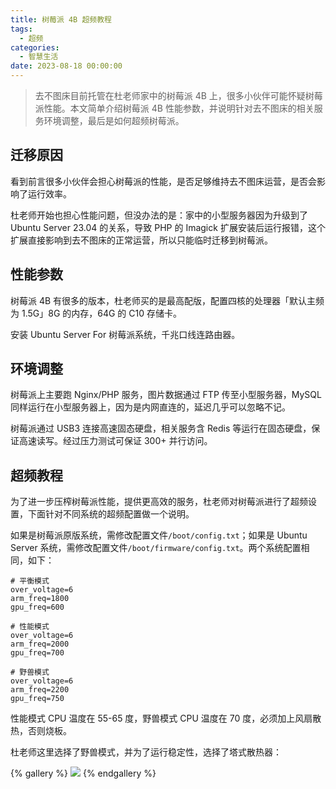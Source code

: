 ```yaml
---
title: 树莓派 4B 超频教程
tags:
  - 超频
categories:
  - 智慧生活
date: 2023-08-18 00:00:00
---
```


> 去不图床目前托管在杜老师家中的树莓派 4B 上，很多小伙伴可能怀疑树莓派性能。本文简单介绍树莓派 4B 性能参数，并说明针对去不图床的相关服务环境调整，最后是如何超频树莓派。

<!-- more -->

## 迁移原因

看到前言很多小伙伴会担心树莓派的性能，是否足够维持去不图床运营，是否会影响了运行效率。

杜老师开始也担心性能问题，但没办法的是：家中的小型服务器因为升级到了 Ubuntu Server 23.04 的关系，导致 PHP 的 Imagick 扩展安装后运行报错，这个扩展直接影响到去不图床的正常运营，所以只能临时迁移到树莓派。

## 性能参数

树莓派 4B 有很多的版本，杜老师买的是最高配版，配置四核的处理器「默认主频为 1.5G」8G 的内存，64G 的 C10 存储卡。

安装 Ubuntu Server For 树莓派系统，千兆口线连路由器。

## 环境调整

树莓派上主要跑 Nginx/PHP 服务，图片数据通过 FTP 传至小型服务器，MySQL 同样运行在小型服务器上，因为是内网直连的，延迟几乎可以忽略不记。

树莓派通过 USB3 连接高速固态硬盘，相关服务含 Redis 等运行在固态硬盘，保证高速读写。经过压力测试可保证 300+ 并行访问。

## 超频教程

为了进一步压榨树莓派性能，提供更高效的服务，杜老师对树莓派进行了超频设置，下面针对不同系统的超频配置做一个说明。

如果是树莓派原版系统，需修改配置文件`/boot/config.txt`；如果是 Ubuntu Server 系统，需修改配置文件`/boot/firmware/config.txt`。两个系统配置相同，如下：

```
# 平衡模式
over_voltage=6
arm_freq=1800
gpu_freq=600

# 性能模式
over_voltage=6
arm_freq=2000
gpu_freq=700

# 野兽模式
over_voltage=6
arm_freq=2200
gpu_freq=750
```

性能模式 CPU 温度在 55-65 度，野兽模式 CPU 温度在 70 度，必须加上风扇散热，否则烧板。

杜老师这里选择了野兽模式，并为了运行稳定性，选择了塔式散热器：

{% gallery %}
![](https://cdn.dusays.com/2023/08/617-1.jpg)
{% endgallery %}